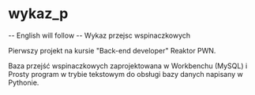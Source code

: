 # wykaz_p
-- English will follow --
Wykaz przejsc wspinaczkowych

Pierwszy projekt na kursie "Back-end developer" Reaktor PWN.

Baza przejść wspinaczkowych zaprojektowana w Workbenchu (MySQL)
i
Prosty program w trybie tekstowym do obsługi bazy danych napisany w Pythonie.
